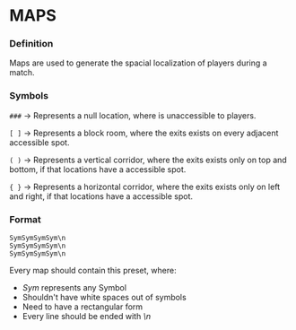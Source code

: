 # MAPS

### Definition

Maps are used to generate the spacial localization of players during a match.



### Symbols

```###```  &rarr; Represents a null location, where is unaccessible to players.

```[ ]``` &rarr; Represents a block room, where the exits exists on every adjacent accessible spot.

```( )``` &rarr; Represents a vertical corridor, where the exits exists only on top and bottom, if that locations have a accessible spot.

```{ }``` &rarr; Represents a horizontal corridor, where the exits exists only on left and right, if that locations have a accessible spot.

### Format

```
SymSymSymSym\n
SymSymSymSym\n
SymSymSymSym\n
```

Every map should contain this preset, where:

- *Sym* represents any Symbol
- Shouldn't have white spaces out of symbols
- Need to have a rectangular form
- Every line should be ended with *\n*